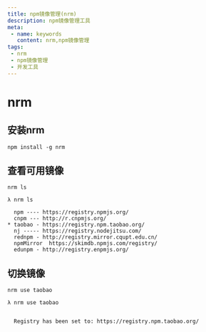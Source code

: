 ```yaml
---
title: npm镜像管理(nrm)
description: npm镜像管理工具
meta:
 - name: keywords
   content: nrm,npm镜像管理
tags: 
 - nrm
 - npm镜像管理
 - 开发工具
---
```

# nrm

## 安装nrm

`npm install -g nrm`

## 查看可用镜像

`nrm ls`

``` shell
λ nrm ls

  npm ---- https://registry.npmjs.org/
  cnpm --- http://r.cnpmjs.org/
* taobao - https://registry.npm.taobao.org/
  nj ----- https://registry.nodejitsu.com/
  rednpm - http://registry.mirror.cqupt.edu.cn/
  npmMirror  https://skimdb.npmjs.com/registry/
  edunpm - http://registry.enpmjs.org/
```

## 切换镜像

`nrm use taobao`

``` shell
λ nrm use taobao


  Registry has been set to: https://registry.npm.taobao.org/
```
